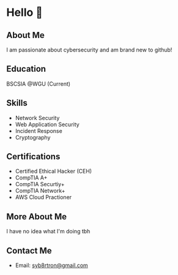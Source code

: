 # Hello 👋
## About Me
I am passionate about cybersecurity and am brand new to github!
##
## Education
BSCSIA @WGU (Current)
## Skills
- Network Security
- Web Application Security
- Incident Response
- Cryptography

## Certifications
- Certified Ethical Hacker (CEH)
- CompTIA A+
- CompTIA Securtiy+
- CompTIA Network+
- AWS Cloud Practioner
##  
## More About Me
I have no idea what I'm doing tbh
  
## Contact Me
- Email: syb8rtron@gmail.com
